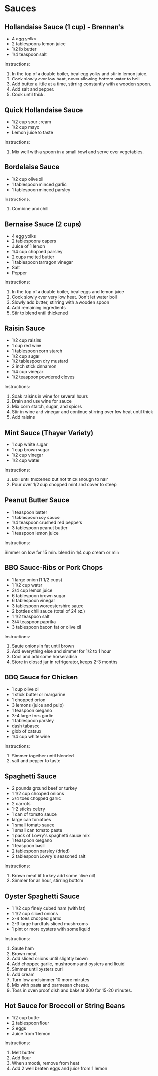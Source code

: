 # Sauces

## Hollandaise Sauce (1 cup) - Brennan's

- 4 egg yolks
- 2 tablespoons lemon juice
- 1/2 lb butter
- 1/4 teaspoon salt

Instructions:
1. In the top of a double boiler, beat egg yolks and stir in lemon juice.
2. Cook slowly over low heat, never allowing bottom water to boil.
3. Add butter a little at a time, stirring constantly with a wooden spoon.
4. Add salt and pepper.
5. Cook until thick.

## Quick Hollandaise Sauce

- 1/2 cup sour cream
- 1/2 cup mayo
- Lemon juice to taste

Instructions:
1. Mix well with a spoon in a small bowl and serve over vegetables.

## Bordelaise Sauce

- 1/2 cup olive oil
- 1 tablespoon minced garlic
- 1 tablespoon minced parsley

Instructions:
1. Combine and chill

## Bernaise Sauce (2 cups)

- 4 egg yolks
- 2 tablespoons capers
- Juice of 1 lemon
- 1/4 cup chopped parsley
- 2 cups melted butter
- 1 tablespoon tarragon vinegar
- Salt
- Pepper

Instructions:
1. In the top of a double boiler, beat eggs and lemon juice
2. Cook slowly over very low heat. Don't let water boil
3. Slowly add butter, stirring with a wooden spoon
4. Add remaining ingredients
5. Stir to blend until thickened

## Raisin Sauce

- 1/2 cup raisins
- 1 cup red wine
- 1 tablespoon corn starch
- 1/2 cup sugar
- 1/2 tablespoon dry mustard
- 2 inch stick cinnamon
- 1/4 cup vinegar
- 1/2 teaspoon powdered cloves

Instructions:
1. Soak raisins in wine for several hours
2. Drain and use wine for sauce
3. Mix corn starch, sugar, and spices
4. Stir in wine and vinegar and continue stirring over low heat until thick
5. Add raisins

## Mint Sauce (Thayer Variety)

- 1 cup white sugar
- 1 cup brown sugar
- 1/2 cup vinegar
- 1/2 cup water

Instructions:
1. Boil until thickened but not thick enough to hair
2. Pour over 1/2 cup chopped mint and cover to steep

## Peanut Butter Sauce

- 1 teaspoon butter
- 1 tablespoon soy sauce
- 1/4 teaspoon crushed red peppers
- 3 tablespoon peanut butter
- 1 teaspoon lemon juice

Instructions:

Simmer on low for 15 min. blend in 1/4 cup cream or milk

## BBQ Sauce-Ribs or Pork Chops

- 1 large onion (1 1/2 cups)
- 1 1/2 cup water
- 3/4 cup lemon juice
- 6 tablespoon brown sugar
- 6 tablespoon vinegar
- 3 tablespoon worcestershire sauce
- 2 bottles chili sauce (total of 24 oz.)
- 1 1/2 teaspoon salt
- 3/4 teaspoon paprika
- 3 tablespoon bacon fat or olive oil

Instructions:

1. Saute onions in fat until brown
2. Add everything else and simmer for 1/2 to 1 hour
3. Cool and add some horseradish
4. Store in closed jar in refrigerator, keeps 2-3 months

## BBQ Sauce for Chicken

- 1 cup olive oil
- 1 stick butter or margarine
- 1 chopped onion
- 3 lemons (juice and pulp)
- 1 teaspoon oregano
- 3-4 large toes garlic
- 1 tablespoon parsley
- dash tabasco
- glob of catsup
- 1/4 cup white wine

Instructions:

1. Simmer together until blended
2. salt and pepper to taste

## Spaghetti Sauce

 - 2 pounds ground beef or turkey
 - 1 1/2 cup chopped onions
 - 3/4 toes chopped garlic
 - 2 carrots
 - 1-2 sticks celery
 - 1 can of tomato sauce
 - large can tomatoes 
 - 1 small tomato sauce
 - 1 small can tomato paste
 - 1 pack of Lowry's spaghetti sauce mix
 - 1 teaspoon oregano
 - 1 teaspoon basil
 - 2 tablespoon parsley (dried)
 - 2 tablespoon Lowry's seasoned salt

Instructions:

1. Brown meat (if turkey add some olive oil)
2. Simmer for an hour, stirring bottom

## Oyster Spaghetti Sauce

- 1 1/2 cup finely cubed ham (with fat)
- 1 1/2 cup sliced onions
- 2-4 toes chopped garlic
- 2-3 large handfuls sliced mushrooms
- 1 pint or more oysters with some liquid

Instructions:

1. Saute ham
2. Brown meat 
3. Add sliced onions until slightly brown
4. Add chopped garlic, mushrooms and oysters and liquid
5. Simmer until oysters curl
6. Add cream
7. Turn low and simmer 10 more minutes
8. Mix with pasta and parmesan cheese. 
9. Toss in oven proof dish and bake at 300 for 15-20 minutes.

## Hot Sauce for Broccoli or String Beans

- 1/2 cup butter
- 2 tablespoon flour
- 2 eggs 
- Juice from 1 lemon

Instructions:

1. Melt butter 
2. Add flour
3. When smooth, remove from heat 
4. Add 2 well beaten eggs and juice from 1 lemon